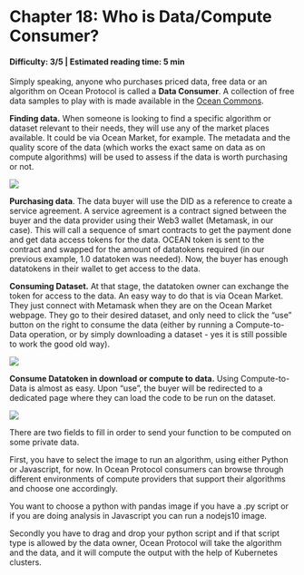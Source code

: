 # Chapter 18: Who is Data/Compute Consumer?
#### Difficulty: **3/5** \| Estimated reading time: **5 min**

<dialog character="mantaray">We’ve met the data fishes. Now let’s scrutinize the species who look to acquire data to build models: the data consumers.</dialog>

Simply speaking, anyone who purchases priced data, free data or an algorithm on Ocean Protocol is called a **Data Consumer**. A collection of free data samples to play with is made available in the [Ocean Commons](http://commons.oceanprotocol.com).

**Finding data.** When someone is looking to find a specific algorithm or dataset relevant to their needs, they will use any of the market places available. It could be via Ocean Market, for example. The metadata and the quality score of the data (which works the exact same on data as on compute algorithms) will be used to assess if the data is worth purchasing or not.

<img src="/images/chapter18_0.png" />

**Purchasing data**. The data buyer will use the DID as a reference to create a service agreement. A service agreement is a contract signed between the buyer and the data provider using their Web3 wallet (Metamask, in our case). This will call a sequence of smart contracts to get the payment done and get data access tokens for the data. OCEAN token is sent to the contract and swapped for the amount of datatokens required (in our previous example, 1.0 datatoken was needed). Now, the buyer has enough datatokens in their wallet to get access to the data.

**Consuming Dataset.** At that stage, the datatoken owner can exchange the token for access to the data. An easy way to do that is via Ocean Market. They just connect with Metamask when they are on the Ocean Market webpage. They go to their desired dataset, and only need to click the “use” button on the right to consume the data (either by running a Compute-to-Data operation, or by simply downloading a dataset - yes it is still possible to work the good old way).

<img src="/images/chapter18_1.png" />

**Consume Datatoken in download or compute to data.** Using Compute-to-Data is almost as easy. Upon “use”, the buyer will be redirected to a dedicated page where they can load the code to be run on the dataset.

<img src="/images/chapter18_2.png" />

There are two fields to fill in order to send your function to be computed on some private data.

First, you have to select the image to run an algorithm, using either Python or Javascript, for now. In Ocean Protocol consumers can browse through different environments of compute providers that support their algorithms and choose one accordingly.

You want to choose a python with pandas image if you have a .py script or if you are doing analysis in Javascript you can run a nodejs10 image.

Secondly you have to drag and drop your python script and if that script type is allowed by the data owner, Ocean Protocol will take the algorithm and the data, and it will compute the output with the help of Kubernetes clusters.